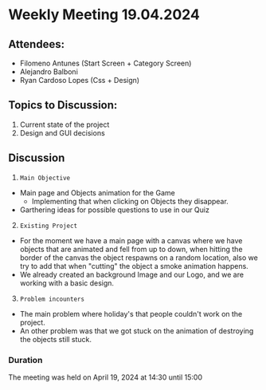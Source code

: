 # Weekly Meeting 19.04.2024

## Attendees:
- Filomeno Antunes (Start Screen + Category Screen)
- Alejandro Balboni
- Ryan Cardoso Lopes (Css + Design)

## Topics to Discussion:

1. Current state of the project
2. Design and GUI decisions


## Discussion
1. `Main Objective`
- Main page and Objects animation for the Game
    - Implementing that when clicking on Objects they disappear.
- Garthering ideas for possible questions to use in our Quiz

2. `Existing Project`
- For the moment we have a main page with a canvas where we have objects that are animated and fell from up to down, when hitting the border of the canvas the object respawns on a random location, also we try to add that when "cutting" the object a smoke animation happens.
- We already created an background Image and our Logo, and we  are working with a basic design.

3. `Problem incounters`
- The main problem where holiday's that people couldn't work on the project.
- An other problem was that we got stuck on the animation of destroying the objects still stuck.


### Duration
The meeting was held on April 19, 2024 at 14:30 until 15:00